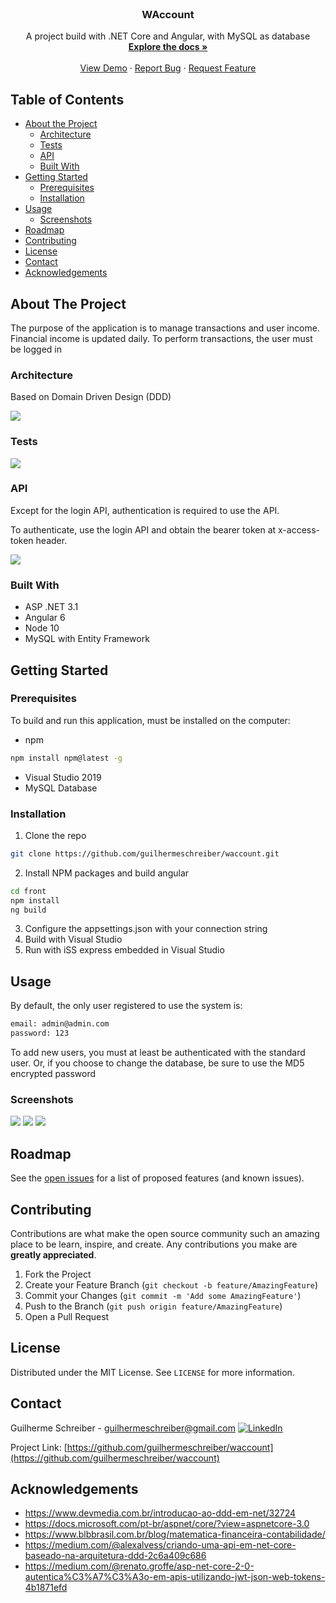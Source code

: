 <!-- PROJECT LOGO -->
<br />
<p align="center">
  <h3 align="center">WAccount</h3>

  <p align="center">
    A project build with .NET Core and Angular, with MySQL as database
    <br />
    <a href="https://github.com/guilhermeschreiber/waccount"><strong>Explore the docs »</strong></a>
    <br />
    <br />
    <a href="https://github.com/guilhermeschreiber/waccount">View Demo</a>
    ·
    <a href="https://github.com/guilhermeschreiber/waccount/issues">Report Bug</a>
    ·
    <a href="https://github.com/guilhermeschreiber/repo/issues">Request Feature</a>
  </p>
</p>

<!-- TABLE OF CONTENTS -->
## Table of Contents

* [About the Project](#about-the-project)
  * [Architecture](#architecture)
  * [Tests](#tests)
  * [API](#architecture)
  * [Built With](#built-with)
* [Getting Started](#getting-started)
  * [Prerequisites](#prerequisites)
  * [Installation](#installation)
* [Usage](#usage)
  * [Screenshots](#screenshots)
* [Roadmap](#roadmap)
* [Contributing](#contributing)
* [License](#license)
* [Contact](#contact)
* [Acknowledgements](#acknowledgements)



<!-- ABOUT THE PROJECT -->
## About The Project

The purpose of the application is to manage transactions and user income. Financial income is updated daily. To perform transactions, the user must be logged in

### Architecture
Based on Domain Driven Design (DDD)

![](https://raw.githubusercontent.com/guilhermeschreiber/WAccount/master/images/solution.png)

### Tests

![](https://raw.githubusercontent.com/guilhermeschreiber/WAccount/master/images/tests.png)

### API


Except for the login API, authentication is required to use the API.

To authenticate, use the login API and obtain the bearer token at x-access-token header.

![](https://raw.githubusercontent.com/guilhermeschreiber/WAccount/master/images/api.png)

### Built With

* ASP .NET 3.1
* Angular 6
* Node 10
* MySQL with Entity Framework


<!-- GETTING STARTED -->
## Getting Started

### Prerequisites

To build and run this application, must be installed on the computer:
* npm
```sh
npm install npm@latest -g
```
* Visual Studio 2019
* MySQL Database

### Installation
 
1. Clone the repo
```sh
git clone https://github.com/guilhermeschreiber/waccount.git
```
2. Install NPM packages and build angular
```sh
cd front
npm install
ng build
```
3. Configure the appsettings.json with your connection string
4. Build with Visual Studio
5. Run with iSS express embedded in Visual Studio


<!-- USAGE EXAMPLES -->
## Usage

By default, the only user registered to use the system is:
```sh
email: admin@admin.com
password: 123
```
To add new users, you must at least be authenticated with the standard user. Or, if you choose to change the database, be sure to use the MD5 encrypted password

### Screenshots

![](https://raw.githubusercontent.com/guilhermeschreiber/WAccount/master/images/transactions.png)
![](https://raw.githubusercontent.com/guilhermeschreiber/WAccount/master/images/add.png)
![](https://raw.githubusercontent.com/guilhermeschreiber/WAccount/master/images/login.png)


<!-- ROADMAP -->
## Roadmap

See the [open issues](https://github.com/guilhermeschreiber/waccount/issues) for a list of proposed features (and known issues).


<!-- CONTRIBUTING -->
## Contributing

Contributions are what make the open source community such an amazing place to be learn, inspire, and create. Any contributions you make are **greatly appreciated**.

1. Fork the Project
2. Create your Feature Branch (`git checkout -b feature/AmazingFeature`)
3. Commit your Changes (`git commit -m 'Add some AmazingFeature'`)
4. Push to the Branch (`git push origin feature/AmazingFeature`)
5. Open a Pull Request


<!-- LICENSE -->
## License

Distributed under the MIT License. See `LICENSE` for more information.


<!-- CONTACT -->
## Contact

Guilherme Schreiber - guilhermeschreiber@gmail.com
[![LinkedIn][linkedin-shield]][linkedin-url]

Project Link: [https://github.com/guilhermeschreiber/waccount](https://github.com/guilhermeschreiber/waccount)



<!-- ACKNOWLEDGEMENTS -->
## Acknowledgements

* https://www.devmedia.com.br/introducao-ao-ddd-em-net/32724
* https://docs.microsoft.com/pt-br/aspnet/core/?view=aspnetcore-3.0
* https://www.blbbrasil.com.br/blog/matematica-financeira-contabilidade/
* https://medium.com/@alexalvess/criando-uma-api-em-net-core-baseado-na-arquitetura-ddd-2c6a409c686
* https://medium.com/@renato.groffe/asp-net-core-2-0-autentica%C3%A7%C3%A3o-em-apis-utilizando-jwt-json-web-tokens-4b1871efd





<!-- MARKDOWN LINKS -->
[linkedin-shield]: https://img.shields.io/badge/-LinkedIn-black.svg?style=flat-square&logo=linkedin&colorB=555
[linkedin-url]: https://www.linkedin.com/in/guilherme-schreiber-41020b102/
